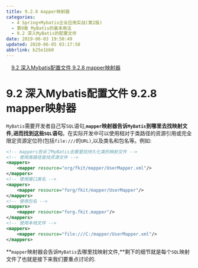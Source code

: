 ```yaml
---
title: 9.2.8 mapper映射器
categories: 
  - 4 Spring+Mybatis企业应用实战(第2版)
  - 第9章 MyBatis的基本用法
  - 9.2 深入MyBatis的配置文件
date: 2019-06-03 19:50:49
updated: 2020-06-05 03:17:50
abbrlink: b25e1bb0
---
```

<div id='my_toc'><a href="/JavaReadingNotes/b25e1bb0/#9-2-深入Mybatis配置文件-9-2-8-mapper映射器" class="header_1">9.2 深入Mybatis配置文件  9.2.8 mapper映射器</a>&nbsp;<br></div>
<style>.header_1{margin-left: 1em;}.header_2{margin-left: 2em;}.header_3{margin-left: 3em;}.header_4{margin-left: 4em;}.header_5{margin-left: 5em;}.header_6{margin-left: 6em;}</style>
<!--more-->
<script>if (navigator.platform.search('arm')==-1){document.getElementById('my_toc').style.display = 'none';}var e,p = document.getElementsByTagName('p');while (p.length>0) {e = p[0];e.parentElement.removeChild(e);}</script>

<!--end-->
# 9.2 深入Mybatis配置文件  9.2.8 mapper映射器
`MyBatis`需要开发者自己写`SQL`语句,**`mapper`映射器告诉`MyBatis`到哪里去找映射文件,进而找到这些`SQL`语句**。在实际开发中可以使用相对于类路径的资源引用或完全限定资源定位符(包括`file:///`的`URL)`,以及类名和包名等。例如:
```xml
<!-- mappers告诉了MyBatis去哪里找持久化类的映射文件 -->
<!-- 使用类路径查找资源文件 -->
<mappers>
    <mapper resource="org/fkit/mapper/UserMapper.xml"/>
</mappers>
<!-- 使用接口类名 -->
<mappers>
    <mapper resource="forg/fkit/mapper/UserMapper"/>
</mappers>
<!-- 使用包名 -->
<mappers>
    <mapper resource="forg.fkit.mapper"/>
</mappers>
<!-- 使用本地文件 -->
<mappers>
    <mapper resource="file:///C:/mapper/UserMapper.xml"/>
</mappers>
```
**`mapper`映射器会告诉`MyBatis`去哪里找映射文件,**剩下的细节就是每个`SQL`映射文件了也就是接下来我们要重点讨论的.


